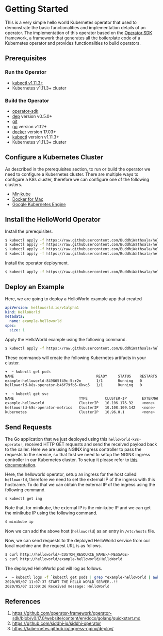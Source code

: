 # Getting Started
This is a very simple hello world Kubernetes operator that used to demonstrate the basic functionalities and implementation details of an operator. The implementation of this operator based on the [Operator SDK](https://github.com/operator-framework/operator-sdk/) framework, a framework that generates all the boilerplate code of a Kubernetes operator and provides functionalities to build operators.

## Prerequisites

### Run the Operator
- [kubectl v1.11.3+](https://kubernetes.io/docs/tasks/tools/install-kubectl/)
- Kubernetes v1.11.3+ cluster

### Build the Operator
- [operator-sdk](https://github.com/operator-framework/operator-sdk/blob/master/doc/user/install-operator-sdk.md)
- [dep](https://golang.github.io/dep/docs/installation.html) version v0.5.0+
- [git](https://git-scm.com/downloads)
- [go](https://golang.org/dl/) version v1.12+
- [docker](https://docs.docker.com/install/) version 17.03+
- [kubectl](https://kubernetes.io/docs/tasks/tools/install-kubectl/) version v1.11.3+
- Kubernetes v1.11.3+ cluster

## Configure a Kubernetes Cluster
As described in the prerequisites section, to run or build the operator we need to configure a Kubernetes cluster. There are multiple ways to configure a K8s cluster, therefore we can configure one of the following clusters. 

- [Minikube](https://github.com/kubernetes/minikube#installation)
- [Docker for Mac](https://docs.docker.com/docker-for-mac/install/)
- [Google Kubernetes Engine](https://github.com/siddhi-io/siddhi-operator/blob/v0.2.2/docs/gke-setup.md)

## Install the HelloWorld Operator

Install the prerequisites.
```sh
$ kubectl apply -f https://raw.githubusercontent.com/BuddhiWathsala/helloworld-k8s-operator/v0.4.0/deploy/crds/helloworld.io_helloworlds_crd.yaml
$ kubectl apply -f https://raw.githubusercontent.com/BuddhiWathsala/helloworld-k8s-operator/v0.4.0/deploy/service_account.yaml
$ kubectl apply -f https://raw.githubusercontent.com/BuddhiWathsala/helloworld-k8s-operator/v0.4.0/deploy/role.yaml
$ kubectl apply -f https://raw.githubusercontent.com/BuddhiWathsala/helloworld-k8s-operator/v0.4.0/deploy/role_binding.yaml
```
Install the operator deployment.

```sh
$ kubectl apply -f https://raw.githubusercontent.com/BuddhiWathsala/helloworld-k8s-operator/v0.4.0/deploy/operator.yaml
```

## Deploy an Example

Here, we are going to deploy a HelloWorld example app that created 
```yaml
apiVersion: helloworld.io/v1alpha1
kind: HelloWorld
metadata:
  name: example-helloworld
spec:
  size: 1
```

Apply the HelloWorld example using the following command.
```sh
$ kubectl apply -f https://raw.githubusercontent.com/BuddhiWathsala/helloworld-k8s-operator/v0.4.0/deploy/crds/helloworld.io_v1alpha1_helloworld_cr.yaml
```

These commands will create the following Kubernetes artifacts in your cluster.

```sh
➜  ~ kubectl get pods
NAME                                      READY     STATUS    RESTARTS   AGE
example-helloworld-849865f49c-5cr2n       1/1       Running   0          84s
helloworld-k8s-operator-b46f79fb5-6kvq5   1/1       Running   0          112s

➜  ~ kubectl get svc
NAME                              TYPE        CLUSTER-IP       EXTERNAL-IP   PORT(S)             AGE
example-helloworld                ClusterIP   10.106.176.32    <none>        8080/TCP            97s
helloworld-k8s-operator-metrics   ClusterIP   10.108.109.142   <none>        8383/TCP,8686/TCP   108s
kubernetes                        ClusterIP   10.96.0.1        <none>        443/TCP             4d19h
```

## Send Requests

The Go application that we just deployed using this `helloworld-k8s-operator`, received HTTP GET requests and send the received payload back to the caller. Here we are using NGINX ingress controller to pass the requests to the service, so that first we need to setup the NGINX ingress controller in our Kubernetes cluster. To setup it please refer to [this documentation](https://kubernetes.github.io/ingress-nginx/deploy/).

Here, the helloworld operator, setup an ingress for the host called `helloworld`, therefore we need to set the external IP of the ingress with this hostname. To do that we can obtain the external IP of the ingress using the following command. 

```sh
$ kubectl get ing
```

Note that, for minikube, the external IP is the minikube IP and we can get the minikube IP using the following command.

```sh
$ minikube ip
```

Now we can add the above host (`helloworld`) as an entry in `/etc/hosts` file.

Now, we can send requests to the deployed HelloWorld service from our local machine and the request URL is as follows.

```sh
$ curl http://helloworld/<CUSTOM_RESOURCE_NAME>/<MESSAGE>
$ curl http://helloworld/example-helloworld/HelloWorld
```

The deployed HelloWorld pod will log as follows.

```sh
➜  ~ kubectl logs -f `kubectl get pods | grep ^example-helloworld | awk '{print $1}'`
2020/05/07 11:07:37 START THE HELLO WORLD SERVER..!!
2020/05/07 11:09:26 Received message: HelloWorld
```

## References

1. https://github.com/operator-framework/operator-sdk/blob/v0.17.0/website/content/en/docs/golang/quickstart.md
1. https://github.com/siddhi-io/siddhi-operator
1. https://kubernetes.github.io/ingress-nginx/deploy/